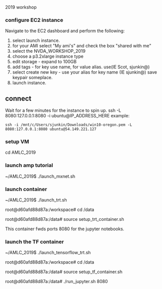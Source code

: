 2019 workshop


### configure EC2 instance
Navigate to the EC2 dashboard and perform the following:
1. select launch instance.
2. for your AMI select "My ami's" and check the box "shared with me"
3. select the NVDA_WORKSHOP_2019
35. choose a p3.2xlarge instance type
4. edit storage - expand to 100GB
5. add tags - for key use name, for value alias.  use(IE Scot, sjunkin@)
6. select create new key - use your alias for key name (IE sjunkin@) save keypair someplace.
7. launch instance.

## connect
Wait for a few minutes for the instance to spin up.
ssh -L 8080:127.0.0.1:8080 -i ubuntu@IP_ADDRESS_HERE
example:

    ssh -i /mnt/c/Users/sjunkin/Downloads/win10-oregon.pem -L 8080:127.0.0.1:8080 ubuntu@54.149.221.127


### setup VM
cd AMLC_2019

### launch amp tutorial
~/AMLC_2019$ ./launch_mxnet.sh

### launch container

~/AMLC_2019$ ./launch_trt.sh

root@d60afd88d87a:/workspace# cd /data

root@d60afd88d87a:/data# source setup_trt_container.sh

This container fwds ports 8080 for the jupyter notebooks.

### launch the TF container
~/AMLC_2019$ ./launch_tensorflow_trt.sh

root@d60afd88d87a:/workspace# cd /data

root@d60afd88d87a:/data# source setup_tf_container.sh

root@d60afd88d87a:/data# ./run_jupyter.sh 8080
